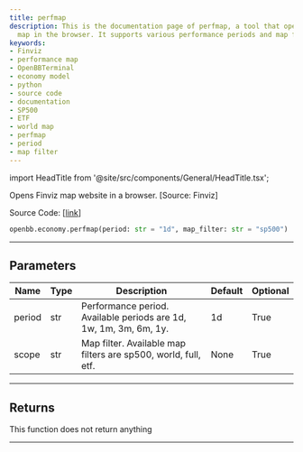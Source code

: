 ```yaml
---
title: perfmap
description: This is the documentation page of perfmap, a tool that opens Finviz performance
  map in the browser. It supports various performance periods and map filters.
keywords:
- Finviz
- performance map
- OpenBBTerminal
- economy model
- python
- source code
- documentation
- SP500
- ETF
- world map
- perfmap
- period
- map filter
---
```


import HeadTitle from '@site/src/components/General/HeadTitle.tsx';

<HeadTitle title="economy.perfmap - Reference | OpenBB SDK Docs" />

Opens Finviz map website in a browser. [Source: Finviz]

Source Code: [[link](https://github.com/OpenBB-finance/OpenBBTerminal/tree/main/openbb_terminal/economy/finviz_model.py#L42)]

```python
openbb.economy.perfmap(period: str = "1d", map_filter: str = "sp500")
```

---

## Parameters

| Name | Type | Description | Default | Optional |
| ---- | ---- | ----------- | ------- | -------- |
| period | str | Performance period. Available periods are 1d, 1w, 1m, 3m, 6m, 1y. | 1d | True |
| scope | str | Map filter. Available map filters are sp500, world, full, etf. | None | True |


---

## Returns

This function does not return anything

---
